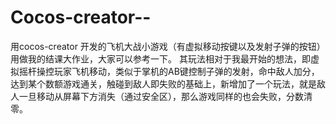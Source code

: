 # Cocos-creator--
用cocos-creator 开发的飞机大战小游戏（有虚拟移动按键以及发射子弹的按钮）用做我的结课大作业，大家可以参考一下。
其玩法相对于我最开始的想法，即虚拟摇杆操控玩家飞机移动，类似于掌机的AB键控制子弹的发射，命中敌人加分，达到某个数额游戏通关，触碰到敌人即失败的基础上，新增加了一个玩法，就是敌人一旦移动从屏幕下方消失（通过安全区），那么游戏同样的也会失败，分数清零。 
